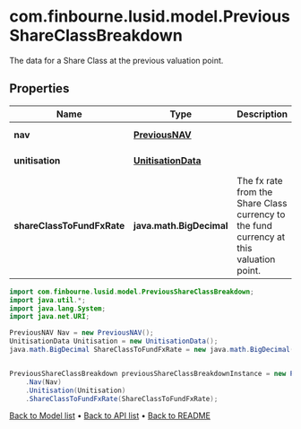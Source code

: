 # com.finbourne.lusid.model.PreviousShareClassBreakdown
The data for a Share Class at the previous valuation point.

## Properties

Name | Type | Description | Notes
------------ | ------------- | ------------- | -------------
**nav** | [**PreviousNAV**](PreviousNAV.md) |  | [default to PreviousNAV]
**unitisation** | [**UnitisationData**](UnitisationData.md) |  | [optional] [default to UnitisationData]
**shareClassToFundFxRate** | **java.math.BigDecimal** | The fx rate from the Share Class currency to the fund currency at this valuation point. | [default to java.math.BigDecimal]

```java
import com.finbourne.lusid.model.PreviousShareClassBreakdown;
import java.util.*;
import java.lang.System;
import java.net.URI;

PreviousNAV Nav = new PreviousNAV();
UnitisationData Unitisation = new UnitisationData();
java.math.BigDecimal ShareClassToFundFxRate = new java.math.BigDecimal("100.00");


PreviousShareClassBreakdown previousShareClassBreakdownInstance = new PreviousShareClassBreakdown()
    .Nav(Nav)
    .Unitisation(Unitisation)
    .ShareClassToFundFxRate(ShareClassToFundFxRate);
```


[Back to Model list](../README.md#documentation-for-models) &#8226; [Back to API list](../README.md#documentation-for-api-endpoints) &#8226; [Back to README](../README.md)

